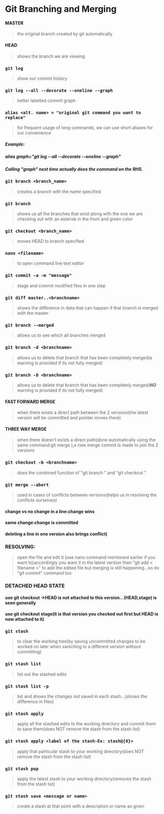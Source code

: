 # Git Branching and Merging

#### MASTER
  > the original branch created by git automatically
#### HEAD
  > shows the branch we are viewing

### ``` git log ```
  > show our commit history
### ``` git log --all --decorate --oneline --graph ```
  > better labelled commit graph
### ``` alias <alt. name> = "original git command you want to replace" ```
  > for frequent usage of long commands, we can use short aliases for our convenience

##### Example:
##### alias graph="git log --all --decorate --oneline --graph"
##### Calling "graph" next time actually does the command on the RHS.

### ``` git branch <branch_name> ```
  > creates a branch with the name specified
### ``` git branch ```
  > shows us all the branches that exist along with the one we are checking out with an asterisk in the front and green color
### ``` git checkout <branch_name> ```
  > moves HEAD to branch specified
### ``` nano <filename> ```
  > to open command line text editor
### ``` git commit -a -m "message" ```
  > stage and commit modified files in one step
### ``` git diff master..<branchname> ```
  > shows the difference in data that can happen if that branch is merged with the master
### ``` git branch --merged ```
  > allows us to see which all branches merged
### ``` git branch -d <branchname> ```
  > allows us to delete that branch that has been completely merged(a warning is provided if its not fully merged)
### ``` git branch -D <branchname> ```
  > allows us to delete that branch that has been completely merged(**_NO_** warning is provided if its not fully merged)

#### FAST FORWARD MERGE
  > when there exists a direct path between the 2 versions(the latest version will be committed and pointer moves there)

#### THREE WAY MERGE
  > when there doesn't exists a direct path(done automatically using the same command:git merge <branchname>),a new merge commit is made to join the 2 versions

### ``` git checkout -b <branchname> ```
  > does the combined function of "git branch <branchname>" and "git checkout <branchname>"
### ``` git merge --abort ```
  > used in cases of conflicts between versions(helps us in resolving the conflicts ourselves)

#### change vs no change in a line:change wins

#### same change:change is committed

#### deleting a line in one version also brings conflict)
  
### RESOLVING:
  > open the file and edit it (use nano command mentioned earlier if you want to)accordingly you want it in the latest version
then "git  add < filename >" to add the edited file but merging is still happening...so do "git commit" command too

### DETACHED HEAD STATE
#### use git checkout <version hash>->HEAD is not attached to this version...(HEAD,stage) is seen generally
#### use git checkout stage(it is that version you checked out first but HEAD is now attached to it)
### ``` git stash ```
  > to clear the working tree(by saving uncommitted changes to be worked on later when switching to a different version without committing)
### ``` git stash list ```
  > list out the stashed edits
### ``` git stash list -p ```
  >list and shows the changes not saved in each stash...(shows the difference in files)
### ``` git stash apply ```
  > apply all the stashed edits to the working directory and commit them to save them(does NOT  remove the stash from the stash list)
### ``` git stash apply <label of the stash-Ex: stash@{0}> ```
  > apply that particular stash to your working directory(does NOT remove the stash from the stash list)
### ``` git stash pop ```
  > apply the latest stash to your working directory(removes the stash from the stash list)
### ``` git stash save <message or name> ```
  > create a stash at that point with a description or name as given
